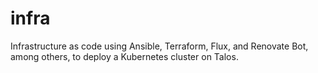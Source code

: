 # infra
Infrastructure as code using Ansible, Terraform, Flux, and Renovate Bot, among others, to deploy a Kubernetes cluster on Talos.

